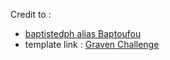 Credit to : 
  - [baptistedph alias Baptoufou](https://twitter.com/baptistedph)
  - template link : [Graven Challenge](http://graven.yt/challenge-css)